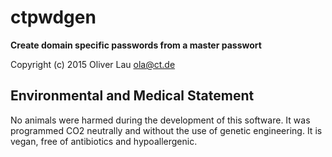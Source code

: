 # ctpwdgen

**Create domain specific passwords from a master passwort**

Copyright (c) 2015 Oliver Lau <ola@ct.de>



## Environmental and Medical Statement

No animals were harmed during the development of this software.
It was programmed CO2 neutrally and without the use of genetic engineering.
It is vegan, free of antibiotics and hypoallergenic.
